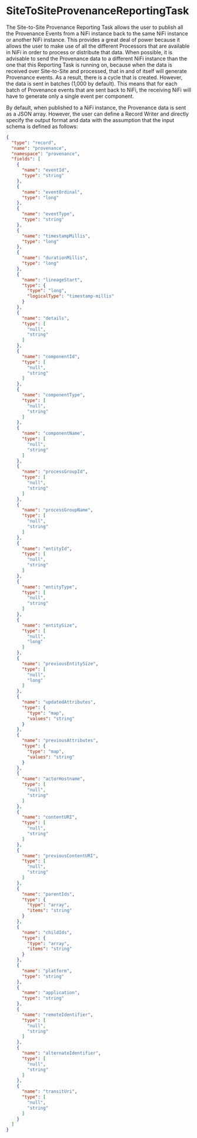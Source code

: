 <!--
  Licensed to the Apache Software Foundation (ASF) under one or more
  contributor license agreements.  See the NOTICE file distributed with
  this work for additional information regarding copyright ownership.
  The ASF licenses this file to You under the Apache License, Version 2.0
  (the "License"); you may not use this file except in compliance with
  the License.  You may obtain a copy of the License at
      http://www.apache.org/licenses/LICENSE-2.0
  Unless required by applicable law or agreed to in writing, software
  distributed under the License is distributed on an "AS IS" BASIS,
  WITHOUT WARRANTIES OR CONDITIONS OF ANY KIND, either express or implied.
  See the License for the specific language governing permissions and
  limitations under the License.
-->

# SiteToSiteProvenanceReportingTask

The Site-to-Site Provenance Reporting Task allows the user to publish all the Provenance Events from a NiFi instance
back to the same NiFi instance or another NiFi instance. This provides a great deal of power because it allows the user
to make use of all the different Processors that are available in NiFi in order to process or distribute that data. When
possible, it is advisable to send the Provenance data to a different NiFi instance than the one that this Reporting Task
is running on, because when the data is received over Site-to-Site and processed, that in and of itself will generate
Provenance events. As a result, there is a cycle that is created. However, the data is sent in batches (1,000 by
default). This means that for each batch of Provenance events that are sent back to NiFi, the receiving NiFi will have
to generate only a single event per component.

By default, when published to a NiFi instance, the Provenance data is sent as a JSON array. However, the user can define
a Record Writer and directly specify the output format and data with the assumption that the input schema is defined as
follows:

```json
{
  "type": "record",
  "name": "provenance",
  "namespace": "provenance",
  "fields": [
    {
      "name": "eventId",
      "type": "string"
    },
    {
      "name": "eventOrdinal",
      "type": "long"
    },
    {
      "name": "eventType",
      "type": "string"
    },
    {
      "name": "timestampMillis",
      "type": "long"
    },
    {
      "name": "durationMillis",
      "type": "long"
    },
    {
      "name": "lineageStart",
      "type": {
        "type": "long",
        "logicalType": "timestamp-millis"
      }
    },
    {
      "name": "details",
      "type": [
        "null",
        "string"
      ]
    },
    {
      "name": "componentId",
      "type": [
        "null",
        "string"
      ]
    },
    {
      "name": "componentType",
      "type": [
        "null",
        "string"
      ]
    },
    {
      "name": "componentName",
      "type": [
        "null",
        "string"
      ]
    },
    {
      "name": "processGroupId",
      "type": [
        "null",
        "string"
      ]
    },
    {
      "name": "processGroupName",
      "type": [
        "null",
        "string"
      ]
    },
    {
      "name": "entityId",
      "type": [
        "null",
        "string"
      ]
    },
    {
      "name": "entityType",
      "type": [
        "null",
        "string"
      ]
    },
    {
      "name": "entitySize",
      "type": [
        "null",
        "long"
      ]
    },
    {
      "name": "previousEntitySize",
      "type": [
        "null",
        "long"
      ]
    },
    {
      "name": "updatedAttributes",
      "type": {
        "type": "map",
        "values": "string"
      }
    },
    {
      "name": "previousAttributes",
      "type": {
        "type": "map",
        "values": "string"
      }
    },
    {
      "name": "actorHostname",
      "type": [
        "null",
        "string"
      ]
    },
    {
      "name": "contentURI",
      "type": [
        "null",
        "string"
      ]
    },
    {
      "name": "previousContentURI",
      "type": [
        "null",
        "string"
      ]
    },
    {
      "name": "parentIds",
      "type": {
        "type": "array",
        "items": "string"
      }
    },
    {
      "name": "childIds",
      "type": {
        "type": "array",
        "items": "string"
      }
    },
    {
      "name": "platform",
      "type": "string"
    },
    {
      "name": "application",
      "type": "string"
    },
    {
      "name": "remoteIdentifier",
      "type": [
        "null",
        "string"
      ]
    },
    {
      "name": "alternateIdentifier",
      "type": [
        "null",
        "string"
      ]
    },
    {
      "name": "transitUri",
      "type": [
        "null",
        "string"
      ]
    }
  ]
}
```